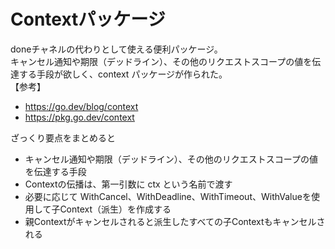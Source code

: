 # Contextパッケージ
doneチャネルの代わりとして使える便利パッケージ。  
キャンセル通知や期限（デッドライン）、その他のリクエストスコープの値を伝達する手段が欲しく、context パッケージが作られた。  
【参考】
- https://go.dev/blog/context
- https://pkg.go.dev/context

ざっくり要点をまとめると
- キャンセル通知や期限（デッドライン）、その他のリクエストスコープの値を伝達する手段
- Contextの伝播は、第一引数に ctx という名前で渡す
- 必要に応じて WithCancel、WithDeadline、WithTimeout、WithValueを使用して子Context（派生）を作成する
- 親Contextがキャンセルされると派生したすべての子Contextもキャンセルされる

